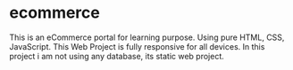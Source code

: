 # ecommerce
This is an eCommerce portal for learning purpose. Using pure HTML, CSS, JavaScript.
This Web Project is fully responsive for all devices.
In this project i am not using any database, its static web project.
